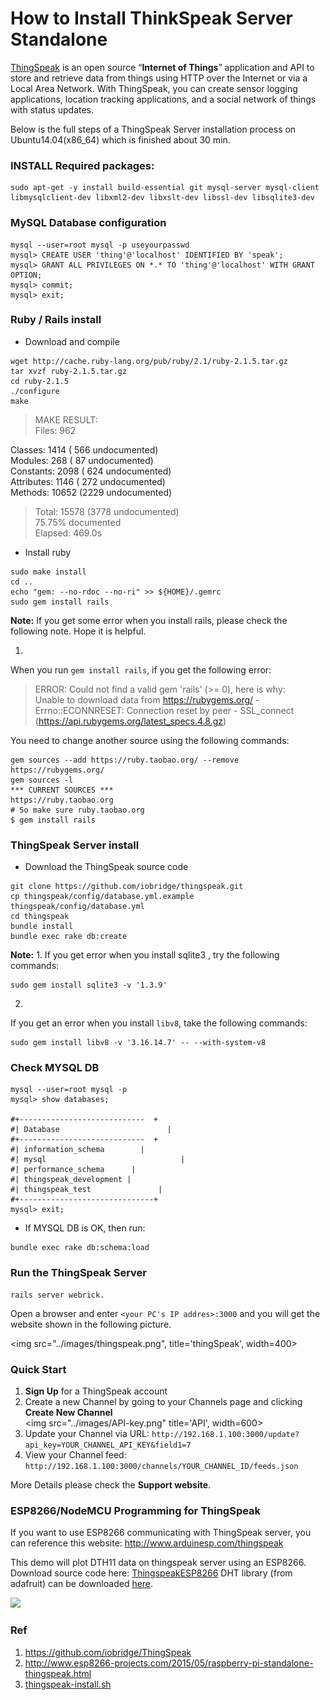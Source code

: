 # How to Install ThinkSpeak Server Standalone 
[ThingSpeak](https://thingspeak.com/) is an open source “**Internet of Things**” application and API to store and retrieve data from things using HTTP over the Internet or via a Local Area Network. With ThingSpeak, you can create sensor logging applications, location tracking applications, and a social network of things with status updates.

Below is the full steps of a ThingSpeak Server installation process on Ubuntu14.04(x86_64) which is finished about 30 min.

### INSTALL Required packages:
```
sudo apt-get -y install build-essential git mysql-server mysql-client libmysqlclient-dev libxml2-dev libxslt-dev libssl-dev libsqlite3-dev  
```
### MySQL Database configuration
```
mysql --user=root mysql -p useyourpasswd
mysql> CREATE USER 'thing'@'localhost' IDENTIFIED BY 'speak';
mysql> GRANT ALL PRIVILEGES ON *.* TO 'thing'@'localhost' WITH GRANT OPTION;
mysql> commit;
mysql> exit;
```

### Ruby / Rails install
* Download and compile
```
wget http://cache.ruby-lang.org/pub/ruby/2.1/ruby-2.1.5.tar.gz
tar xvzf ruby-2.1.5.tar.gz
cd ruby-2.1.5
./configure
make
```
> MAKE RESULT:  
Files:        962
>
  Classes:     1414 ( 566 undocumented)  
  Modules:      268 (  87 undocumented)  
  Constants:   2098 ( 624 undocumented)  
  Attributes:  1146 ( 272 undocumented)  
  Methods:    10652 (2229 undocumented)  
>  Total:      15578 (3778 undocumented)  
>   75.75% documented  
>   Elapsed: 469.0s  

* Install ruby
```
sudo make install
cd ..
echo "gem: --no-rdoc --no-ri" >> ${HOME}/.gemrc
sudo gem install rails 
```

**Note:**
If you get some error when you install rails, please check the following note. Hope it is helpful.

1. 
When you run `gem install rails`, if you get the following error:

> ERROR:  Could not find a valid gem 'rails' (>= 0), here is why:  
>          Unable to download data from https://rubygems.org/ - Errno::ECONNRESET: Connection reset by peer - SSL_connect (https://api.rubygems.org/latest_specs.4.8.gz)

You need to change another source using the following commands:

```
gem sources --add https://ruby.taobao.org/ --remove https://rubygems.org/
gem sources -l
*** CURRENT SOURCES ***
https://ruby.taobao.org
# So make sure ruby.taobao.org
$ gem install rails

```

### ThingSpeak Server install
* Download the ThingSpeak source code
```
git clone https://github.com/iobridge/thingspeak.git
cp thingspeak/config/database.yml.example thingspeak/config/database.yml
cd thingspeak
bundle install
bundle exec rake db:create
```
**Note:**
1. 
If you get error when you install sqlite3 , try the following commands:
```
sudo gem install sqlite3 -v '1.3.9'
```   
2. 
If you get an error when you install `libv8`, take the following commands:
```
sudo gem install libv8 -v '3.16.14.7' -- --with-system-v8
```
   
### Check MYSQL DB
```
mysql --user=root mysql -p
mysql> show databases;

#+----------------------------  +
#| Database                        |
#+----------------------------  +
#| information_schema        |
#| mysql                              |
#| performance_schema      |
#| thingspeak_development |
#| thingspeak_test               |
#+------------------------------+
mysql> exit; 

```
* If MYSQL DB is OK, then run:

```
bundle exec rake db:schema:load 
```

### Run the ThingSpeak Server 
```
rails server webrick.
```
Open a browser and enter `<your PC's IP addres>:3000` and you will get the website shown in the following picture.  

<img src="../images/thingspeak.png", title='thingSpeak', width=400>

### Quick Start

1. **Sign Up** for a ThingSpeak account
2. Create a new Channel by going to your Channels page and clicking **Create New Channel**  
<img src="../images/API-key.png" title='API', width=600>
3. Update your Channel via URL:
`http://192.168.1.100:3000/update?api_key=YOUR_CHANNEL_API_KEY&field1=7`
4. View your Channel feed:
`http://192.168.1.100:3000/channels/YOUR_CHANNEL_ID/feeds.json`

More Details please check the **Support website**.

### ESP8266/NodeMCU Programming for ThingSpeak
If you want to use ESP8266 communicating with ThingSpeak server, you can reference this website:
http://www.arduinesp.com/thingspeak

This demo will plot DTH11 data on thingspeak server using an ESP8266.
Download source code here: [ThingspeakESP8266](http://www.arduinesp.com/arduinesp/wp-content/uploads/2015/04/ThingspeakESP8266.txt)
DHT library (from adafruit) can be downloaded [here](https://github.com/adafruit/DHT-sensor-library/archive/master.zip).

![](http://www.arduinesp.com/arduinesp/wp-content/uploads/2015/04/www.arduinesp.com-ThingSpeak-.png)

### Ref
1. https://github.com/iobridge/ThingSpeak
2. http://www.esp8266-projects.com/2015/05/raspberry-pi-standalone-thingspeak.html
3. [thingspeak-install.sh](https://gist.github.com/MarconiLab/f9f49cc473fa78ecfa72)
